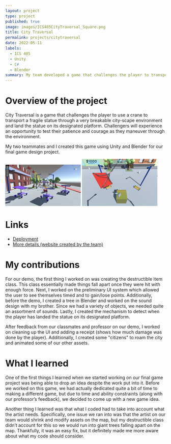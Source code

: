 ```yaml
---
layout: project
type: project
published: true
image: images/ICS485CityTraversal_Square.png
title: City Traversal
permalink: projects/citytraversal
date: 2022-05-11
labels:
  - ICS 485
  - Unity
  - C#
  - Blender
summary: My team developed a game that challenges the player to transport a highly breakable statue through a highly breakable city.
---
```


# Overview of the project
City Traversal is a game that challenges the player to use a crane to transport a fragile statue through a very breakable city-scape environment and land the statue on its designated platform. Challengers will experience an opportunity to test their patience and courage as they maneuver through the environment.

My two teammates and I created this game using Unity and Blender for our final game design project.

<img class="ui left floated rounded image" width="47%" src="../images/ICS485CityTraversal_ProfileViewDemoLayout.png">
<img class="ui right floated rounded image" width="47%" src="../images/ICS485CityTraversal_StatueLand.png">

# Links
 - [Deployment](https://chakhon.itch.io/city-traversal)
 - [More details (website created by the team)](https://sites.google.com/hawaii.edu/city-traversal)

# My contributions
For our demo, the first thing I worked on was creating the destructible item class. This class essentially made things fall apart once they were hit with enough force. Next, I worked on the preliminary UI system which allowed the user to see themselves timed and to gain/lose points. Additionally, before the demo, I created a tree in Blender and worked on the sound design with my brother. Since we had a variety of objects, we needed quite an assortment of sounds. Lastly, I created the mechanism to detect when the player has landed the statue on its designated platform.

After feedback from our classmates and professor on our demo, I worked on cleaning up the UI and adding a receipt (shows how much damage was done by the player). Additionally, I created some "citizens" to roam the city and animated some of our other assets.

# What I learned
One of the first things I learned when we started working on our final game project was being able to drop an idea despite the work put into it. Before we worked on this game, we had actually dedicated quite a bit of time to making a different game, but due to time and ability constraints (along with our professor’s feedback), we decided to come up with a new game idea.

Another thing I learned was that what I coded had to take into account what the artist needs. Specifically, one issue we ran into was that the artist on our team would shrink and modify assets on the map, but my destructible class didn’t account for this so we would run into giant trees falling apart on the map. Thankfully, it was an easy fix, but it definitely made me more aware about what my code should consider. 
